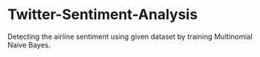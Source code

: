 # Twitter-Sentiment-Analysis
Detecting the airline sentiment using given dataset by training Multinomial Naive Bayes.
